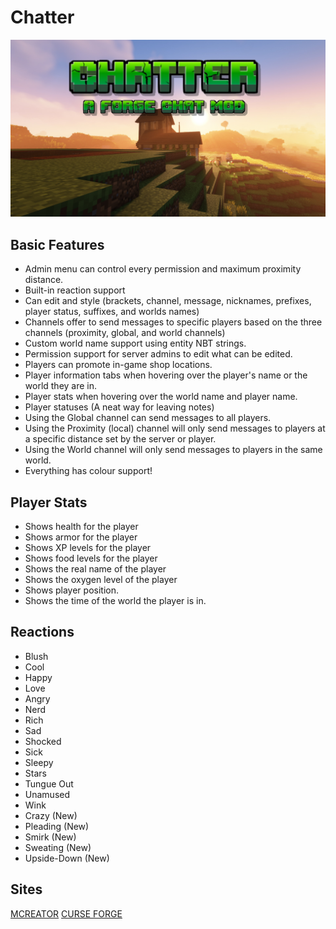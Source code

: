 # Chatter
![Logo](https://github.com/northwesttrees-gaming/Chatter/blob/main/mod-page/mod_logo.jpg?raw=true)
## Basic Features
* Admin menu can control every permission and maximum proximity distance.
* Built-in reaction support
* Can edit and style (brackets, channel, message, nicknames, prefixes, player status, suffixes, and worlds names)
* Channels offer to send messages to specific players based on the three channels (proximity, global, and world channels)
* Custom world name support using entity NBT strings.
* Permission support for server admins to edit what can be edited.
* Players can promote in-game shop locations.
* Player information tabs when hovering over the player's name or the world they are in.
* Player stats when hovering over the world name and player name.
* Player statuses (A neat way for leaving notes)
* Using the Global channel can send messages to all players.
* Using the Proximity (local) channel will only send messages to players at a specific distance set by the server or player.
* Using the World channel will only send messages to players in the same world.
* Everything has colour support!

## Player Stats
* Shows health for the player
* Shows armor for the player
* Shows XP levels for the player
* Shows food levels for the player
* Shows the real name of the player
* Shows the oxygen level of the player
* Shows player position.
* Shows the time of the world the player is in.

## Reactions
* Blush
* Cool
* Happy
* Love
* Angry
* Nerd
* Rich
* Sad
* Shocked
* Sick
* Sleepy
* Stars
* Tungue Out
* Unamused
* Wink
* Crazy (New)
* Pleading (New)
* Smirk (New)
* Sweating (New)
* Upside-Down (New)

## Sites
[MCREATOR](https://mcreator.net/modification/84198/chatter)
[CURSE FORGE](https://legacy.curseforge.com/minecraft/mc-mods/chatter-chat)

